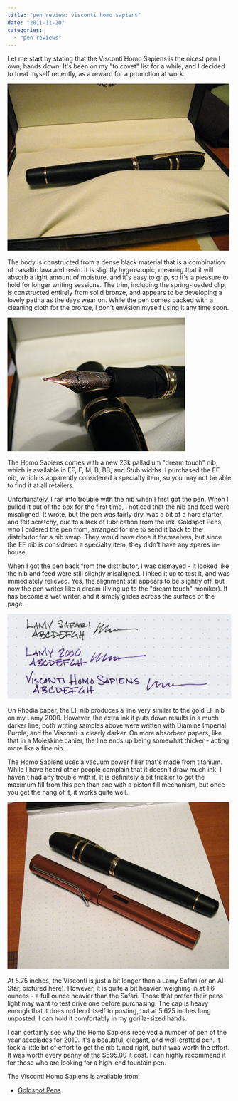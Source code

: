 ```yaml
---
title: "pen review: visconti homo sapiens"
date: "2011-11-20"
categories: 
  - "pen-reviews"
---
```


Let me start by stating that the Visconti Homo Sapiens is the nicest pen I own, hands down. It's been on my "to covet" list for a while, and I decided to treat myself recently, as a reward for a promotion at work.

![](IMG_0385.jpg)

  
The body is constructed from a dense black material that is a combination of basaltic lava and resin. It is slightly hygroscopic, meaning that it will absorb a light amount of moisture, and it's easy to grip, so it's a pleasure to hold for longer writing sessions. The trim, including the spring-loaded clip, is constructed entirely from solid bronze, and appears to be developing a lovely patina as the days wear on. While the pen comes packed with a cleaning cloth for the bronze, I don't envision myself using it any time soon.

![](IMG_0387.jpg)

  
The Homo Sapiens comes with a new 23k palladium "dream touch" nib, which is available in EF, F, M, B, BB, and Stub widths. I purchased the EF nib, which is apparently considered a specialty item, so you may not be able to find it at all retailers.

Unfortunately, I ran into trouble with the nib when I first got the pen. When I pulled it out of the box for the first time, I noticed that the nib and feed were misaligned. It wrote, but the pen was fairly dry, was a bit of a hard starter, and felt scratchy, due to a lack of lubrication from the ink. Goldspot Pens, who I ordered the pen from, arranged for me to send it back to the distributor for a nib swap. They would have done it themselves, but since the EF nib is considered a specialty item, they didn't have any spares in-house.

When I got the pen back from the distributor, I was dismayed - it looked like the nib and feed were still slightly misaligned. I inked it up to test it, and was immediately relieved. Yes, the alignment still appears to be slightly off, but now the pen writes like a dream (living up to the "dream touch" moniker). It has become a wet writer, and it simply glides across the surface of the page.

![](visconti-writing-sample.jpg)

  
On Rhodia paper, the EF nib produces a line very similar to the gold EF nib on my Lamy 2000. However, the extra ink it puts down results in a much darker line; both writing samples above were written with Diamine Imperial Purple, and the Visconti is clearly darker. On more absorbent papers, like that in a Moleskine cahier, the line ends up being somewhat thicker - acting more like a fine nib.

The Homo Sapiens uses a vacuum power filler that's made from titanium. While I have heard other people complain that it doesn't draw much ink, I haven't had any trouble with it. It is definitely a bit trickier to get the maximum fill from this pen than one with a piston fill mechanism, but once you get the hang of it, it works quite well.

![](IMG_0392.JPG)


At 5.75 inches, the Visconti is just a bit longer than a Lamy Safari (or an Al-Star, pictured here). However, it is quite a bit heavier, weighing in at 1.6 ounces - a full ounce heavier than the Safari. Those that prefer their pens light may want to test drive one before purchasing. The cap is heavy enough that it does not lend itself to posting, but at 5.625 inches long unposted, I can hold it comfortably in my gorilla-sized hands.
  

I can certainly see why the Homo Sapiens received a number of pen of the year accolades for 2010. It's a beautiful, elegant, and well-crafted pen. It took a little bit of effort to get the nib tuned right, but it was worth the effort. It was worth every penny of the $595.00 it cost. I can highly recommend it for those who are looking for a high-end fountain pen.

  

The Visconti Homo Sapiens is available from:

- [Goldspot Pens](http://www.goldspot.com/Visconti_pens/Homo_Sapiens.html)
